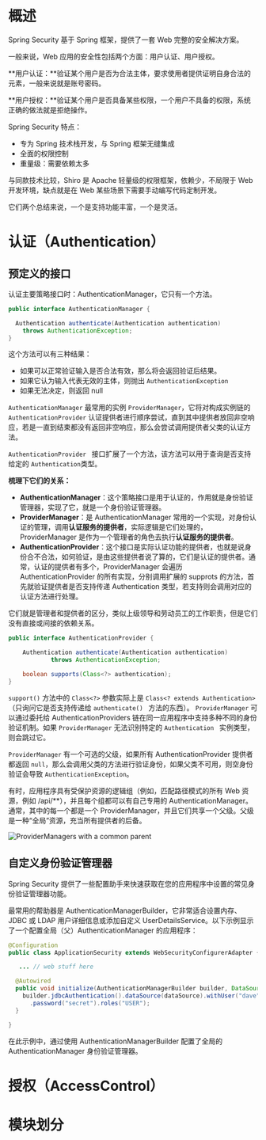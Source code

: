 # 概述

Spring Security 基于 Spring 框架，提供了一套 Web 完整的安全解决方案。



一般来说，Web 应用的安全性包括两个方面：用户认证、用户授权。

**用户认证：**验证某个用户是否为合法主体，要求使用者提供证明自身合法的元素，一般来说就是账号密码。

**用户授权：**验证某个用户是否具备某些权限，一个用户不具备的权限，系统正确的做法就是拒绝操作。



Spring Security 特点：

- 专为 Spring 技术栈开发，与 Spring 框架无缝集成
- 全面的权限控制
- 重量级：需要依赖太多



与同款技术比较，Shiro  是 Apache 轻量级的权限框架，依赖少，不局限于 Web 开发环境，缺点就是在 Web 某些场景下需要手动编写代码定制开发。



它们两个总结来说，一个是支持功能丰富，一个是灵活。



# 认证（Authentication）

## 预定义的接口

认证主要策略接口时：AuthenticationManager，它只有一个方法。

```java
public interface AuthenticationManager {

  Authentication authenticate(Authentication authentication)
    throws AuthenticationException;
}
```

这个方法可以有三种结果：

- 如果可以正常验证输入是否合法有效，那么将会返回验证后结果。
- 如果它认为输入代表无效的主体，则抛出 `AuthenticationException`
- 如果无法决定，则返回 null



`AuthenticationManager` 最常用的实例 `ProviderManager`，它将对构成实例链的 `AuthenticationProvider` 认证提供者进行顺序尝试，直到其中提供者放回非空响应，若是一直到结束都没有返回非空响应，那么会尝试调用提供者父类的认证方法。

`AuthenticationProvider ` 接口扩展了一个方法，该方法可以用于查询是否支持给定的 `Authentication`类型。



**梳理下它们的关系：**

- **AuthenticationManager**：这个策略接口是用于认证的，作用就是身份验证管理器，实现了它，就是一个身份验证管理器。
- **ProviderManager**：是 AuthenticationManager 常用的一个实现，对身份认证的管理，调用**认证服务的提供者**，实际逻辑是它们处理的，ProviderManager 是作为一个管理者的角色去执行**认证服务的提供者**。
- **AuthenticationProvider**：这个接口是实际认证功能的提供者，也就是说身份合不合法，如何验证，是由这些提供者说了算的，它们是认证的提供者。通常，认证的提供者有多个，ProviderManager 会遍历 AuthenticationProvider 的所有实现，分别调用扩展的 supprots 的方法，首先就验证提供者是否支持传递 Authentication 类型，若支持则会调用对应的认证方法进行处理。

它们就是管理者和提供者的区分，类似上级领导和劳动员工的工作职责，但是它们没有直接或间接的依赖关系。

```java
public interface AuthenticationProvider {

	Authentication authenticate(Authentication authentication)
			throws AuthenticationException;

	boolean supports(Class<?> authentication);
}
```

`support()` 方法中的 `Class<?>` 参数实际上是 `Class<? extends Authentication>`（只询问它是否支持传递给 `authenticate() ` 方法的东西）。 `ProviderManager` 可以通过委托给 AuthenticationProviders 链在同一应用程序中支持多种不同的身份验证机制。如果 `ProviderManager` 无法识别特定的 `Authentication ` 实例类型，则会跳过它。

`ProviderManager` 有一个可选的父级，如果所有 AuthenticationProvider 提供者都返回 `null`，那么会调用父类的方法进行验证身份，如果父类不可用，则空身份验证会导致 `AuthenticationException`。

有时，应用程序具有受保护资源的逻辑组（例如，匹配路径模式的所有 Web 资源，例如 /api/**），并且每个组都可以有自己专用的 AuthenticationManager。通常，其中的每一个都是一个 ProviderManager，并且它们共享一个父级。父级是一种“全局”资源，充当所有提供者的后备。

![ProviderManagers with a common parent](D:/Downloads/Data/Markdown/%E5%9B%BE%E7%89%87/%E6%A6%82%E8%A6%81/authentication.png)





## 自定义身份验证管理器

Spring Security 提供了一些配置助手来快速获取在您的应用程序中设置的常见身份验证管理器功能。

最常用的帮助器是 AuthenticationManagerBuilder，它非常适合设置内存、JDBC 或 LDAP 用户详细信息或添加自定义 UserDetailsService。以下示例显示了一个配置全局（父）AuthenticationManager 的应用程序：

```java
@Configuration
public class ApplicationSecurity extends WebSecurityConfigurerAdapter {

   ... // web stuff here

  @Autowired
  public void initialize(AuthenticationManagerBuilder builder, DataSource dataSource) {
    builder.jdbcAuthentication().dataSource(dataSource).withUser("dave")
      .password("secret").roles("USER");
  }

}
```

在此示例中，通过使用 AuthenticationManagerBuilder 配置了全局的 AuthenticationManager 身份验证管理器。



# 授权（AccessControl）





# 模块划分






